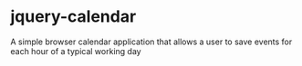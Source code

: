 # jquery-calendar
A simple browser calendar application that allows a user to save events for each hour of a typical working day
